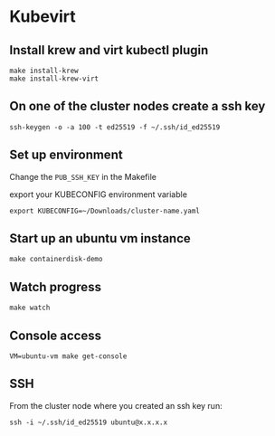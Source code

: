 # Kubevirt

## Install krew and virt kubectl plugin

```shell
make install-krew
make install-krew-virt
```

## On one of the cluster nodes create a ssh key

```shell
ssh-keygen -o -a 100 -t ed25519 -f ~/.ssh/id_ed25519
```

## Set up environment

Change the `PUB_SSH_KEY` in the Makefile

export your KUBECONFIG environment variable

```shell
export KUBECONFIG=~/Downloads/cluster-name.yaml
```

## Start up an ubuntu vm instance

```shell
make containerdisk-demo
```

## Watch progress

```shell
make watch
```

## Console access

```shell
VM=ubuntu-vm make get-console
```

## SSH

From the cluster node where you created an ssh key run:

```shell
ssh -i ~/.ssh/id_ed25519 ubuntu@x.x.x.x
```
